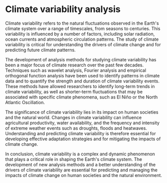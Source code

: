 # Climate variability analysis

Climate variability refers to the natural fluctuations observed in the Earth's climate system over a range of timescales, from seasons to centuries. This variability is influenced by a number of factors, including solar radiation, ocean currents and atmospheric circulation patterns. The study of climate variability is critical for understanding the drivers of climate change and for predicting future climate patterns.

The development of analysis methods for studying climate variability has been a major focus of climate research over the past few decades. Techniques such as wavelet analysis, Fourier analysis and empirical orthogonal function analysis have been used to identify patterns in climate data and to quantify the strength and duration of climate variability events. These methods have allowed researchers to identify long-term trends in climate variability, as well as shorter-term fluctuations that may be associated with specific climate phenomena, such as El Niño or the North Atlantic Oscillation.

The significance of climate variability lies in its impact on human societies and the natural world. Changes in climate variability can influence agricultural productivity, water availability, and the frequency and intensity of extreme weather events such as droughts, floods and heatwaves. Understanding and predicting climate variability is therefore essential for developing effective adaptation strategies and for mitigating the impacts of climate change.

In conclusion, climate variability is a complex and dynamic phenomenon that plays a critical role in shaping the Earth's climate system. The development of new analysis methods and a better understanding of the drivers of climate variability are essential for predicting and managing the impacts of climate change on human societies and the natural environment.